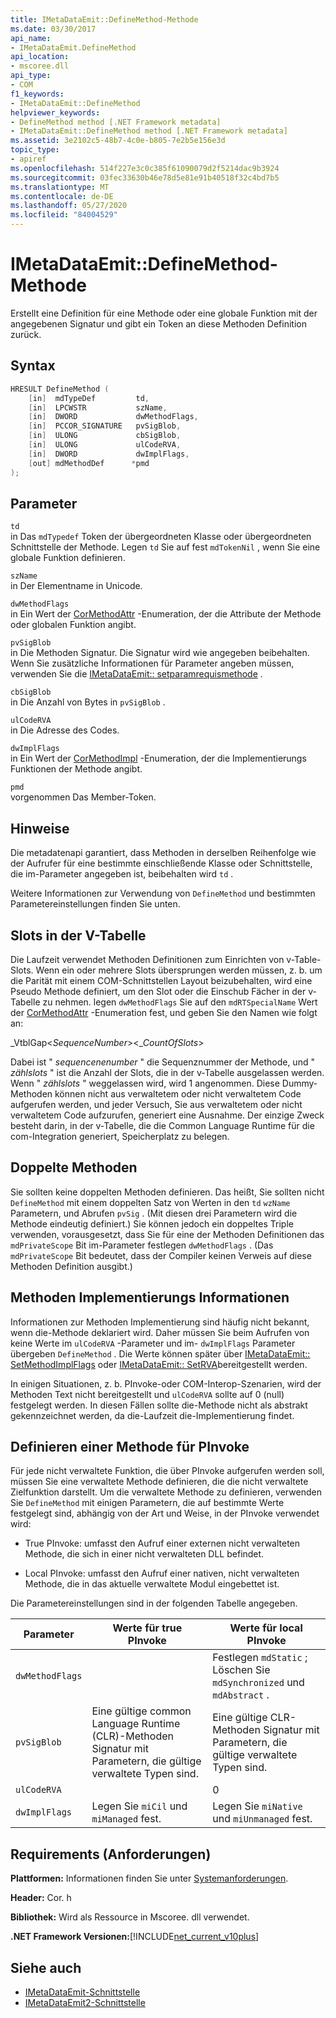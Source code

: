 ```yaml
---
title: IMetaDataEmit::DefineMethod-Methode
ms.date: 03/30/2017
api_name:
- IMetaDataEmit.DefineMethod
api_location:
- mscoree.dll
api_type:
- COM
f1_keywords:
- IMetaDataEmit::DefineMethod
helpviewer_keywords:
- DefineMethod method [.NET Framework metadata]
- IMetaDataEmit::DefineMethod method [.NET Framework metadata]
ms.assetid: 3e2102c5-48b7-4c0e-b805-7e2b5e156e3d
topic_type:
- apiref
ms.openlocfilehash: 514f227e3c0c385f61090079d2f5214dac9b3924
ms.sourcegitcommit: 03fec33630b46e78d5e81e91b40518f32c4bd7b5
ms.translationtype: MT
ms.contentlocale: de-DE
ms.lasthandoff: 05/27/2020
ms.locfileid: "84004529"
---
```

# <a name="imetadataemitdefinemethod-method"></a>IMetaDataEmit::DefineMethod-Methode
Erstellt eine Definition für eine Methode oder eine globale Funktion mit der angegebenen Signatur und gibt ein Token an diese Methoden Definition zurück.  
  
## <a name="syntax"></a>Syntax  
  
```cpp  
HRESULT DefineMethod (
    [in]  mdTypeDef         td,
    [in]  LPCWSTR           szName,
    [in]  DWORD             dwMethodFlags,
    [in]  PCCOR_SIGNATURE   pvSigBlob,
    [in]  ULONG             cbSigBlob,
    [in]  ULONG             ulCodeRVA,
    [in]  DWORD             dwImplFlags,
    [out] mdMethodDef      *pmd  
);  
```  
  
## <a name="parameters"></a>Parameter  
 `td`  
 in Das `mdTypedef` Token der übergeordneten Klasse oder übergeordneten Schnittstelle der Methode. Legen `td` Sie auf fest `mdTokenNil` , wenn Sie eine globale Funktion definieren.  
  
 `szName`  
 in Der Elementname in Unicode.  
  
 `dwMethodFlags`  
 in Ein Wert der [CorMethodAttr](cormethodattr-enumeration.md) -Enumeration, der die Attribute der Methode oder globalen Funktion angibt.  
  
 `pvSigBlob`  
 in Die Methoden Signatur. Die Signatur wird wie angegeben beibehalten. Wenn Sie zusätzliche Informationen für Parameter angeben müssen, verwenden Sie die [IMetaDataEmit:: setparamrequismethode](imetadataemit-setparamprops-method.md) .  
  
 `cbSigBlob`  
 in Die Anzahl von Bytes in `pvSigBlob` .  
  
 `ulCodeRVA`  
 in Die Adresse des Codes.  
  
 `dwImplFlags`  
 in Ein Wert der [CorMethodImpl](cormethodimpl-enumeration.md) -Enumeration, der die Implementierungs Funktionen der Methode angibt.  
  
 `pmd`  
 vorgenommen Das Member-Token.  
  
## <a name="remarks"></a>Hinweise  
 Die metadatenapi garantiert, dass Methoden in derselben Reihenfolge wie der Aufrufer für eine bestimmte einschließende Klasse oder Schnittstelle, die im-Parameter angegeben ist, beibehalten wird `td` .  
  
 Weitere Informationen zur Verwendung von `DefineMethod` und bestimmten Parametereinstellungen finden Sie unten.  
  
## <a name="slots-in-the-v-table"></a>Slots in der V-Tabelle  
 Die Laufzeit verwendet Methoden Definitionen zum Einrichten von v-Table-Slots. Wenn ein oder mehrere Slots übersprungen werden müssen, z. b. um die Parität mit einem COM-Schnittstellen Layout beizubehalten, wird eine Pseudo Methode definiert, um den Slot oder die Einschub Fächer in der v-Tabelle zu nehmen. legen `dwMethodFlags` Sie auf den `mdRTSpecialName` Wert der [CorMethodAttr](cormethodattr-enumeration.md) -Enumeration fest, und geben Sie den Namen wie folgt an:  
  
 _VtblGap\<*SequenceNumber*>\<\_*CountOfSlots*>
  
 Dabei ist " *sequencenenumber* " die Sequenznummer der Methode, und " *zählslots* " ist die Anzahl der Slots, die in der v-Tabelle ausgelassen werden. Wenn " *zählslots* " weggelassen wird, wird 1 angenommen. Diese Dummy-Methoden können nicht aus verwaltetem oder nicht verwaltetem Code aufgerufen werden, und jeder Versuch, Sie aus verwaltetem oder nicht verwaltetem Code aufzurufen, generiert eine Ausnahme. Der einzige Zweck besteht darin, in der v-Tabelle, die die Common Language Runtime für die com-Integration generiert, Speicherplatz zu belegen.  
  
## <a name="duplicate-methods"></a>Doppelte Methoden  
 Sie sollten keine doppelten Methoden definieren. Das heißt, Sie sollten nicht `DefineMethod` mit einem doppelten Satz von Werten in den `td` `wzName` Parametern, und Abrufen `pvSig` . (Mit diesen drei Parametern wird die Methode eindeutig definiert.) Sie können jedoch ein doppeltes Triple verwenden, vorausgesetzt, dass Sie für eine der Methoden Definitionen das `mdPrivateScope` Bit im-Parameter festlegen `dwMethodFlags` . (Das `mdPrivateScope` Bit bedeutet, dass der Compiler keinen Verweis auf diese Methoden Definition ausgibt.)  
  
## <a name="method-implementation-information"></a>Methoden Implementierungs Informationen  
 Informationen zur Methoden Implementierung sind häufig nicht bekannt, wenn die-Methode deklariert wird. Daher müssen Sie beim Aufrufen von keine Werte im `ulCodeRVA` -Parameter und im- `dwImplFlags` Parameter übergeben `DefineMethod` . Die Werte können später über [IMetaDataEmit:: SetMethodImplFlags](../../../../docs/framework/unmanaged-api/metadata/imetadataemit-setmethodimplflags-method.md) oder [IMetaDataEmit:: SetRVA](imetadataemit-setrva-method.md)bereitgestellt werden.  
  
 In einigen Situationen, z. b. PInvoke-oder COM-Interop-Szenarien, wird der Methoden Text nicht bereitgestellt und `ulCodeRVA` sollte auf 0 (null) festgelegt werden. In diesen Fällen sollte die-Methode nicht als abstrakt gekennzeichnet werden, da die-Laufzeit die-Implementierung findet.  
  
## <a name="defining-a-method-for-pinvoke"></a>Definieren einer Methode für PInvoke  
 Für jede nicht verwaltete Funktion, die über PInvoke aufgerufen werden soll, müssen Sie eine verwaltete Methode definieren, die die nicht verwaltete Zielfunktion darstellt. Um die verwaltete Methode zu definieren, verwenden Sie `DefineMethod` mit einigen Parametern, die auf bestimmte Werte festgelegt sind, abhängig von der Art und Weise, in der PInvoke verwendet wird:  
  
- True PInvoke: umfasst den Aufruf einer externen nicht verwalteten Methode, die sich in einer nicht verwalteten DLL befindet.  
  
- Local PInvoke: umfasst den Aufruf einer nativen, nicht verwalteten Methode, die in das aktuelle verwaltete Modul eingebettet ist.  
  
 Die Parametereinstellungen sind in der folgenden Tabelle angegeben.  
  
|Parameter|Werte für true PInvoke|Werte für local PInvoke|  
|---------------|-----------------------------|------------------------------|  
|`dwMethodFlags`||Festlegen `mdStatic` ; Löschen Sie `mdSynchronized` und `mdAbstract` .|  
|`pvSigBlob`|Eine gültige common Language Runtime (CLR)-Methoden Signatur mit Parametern, die gültige verwaltete Typen sind.|Eine gültige CLR-Methoden Signatur mit Parametern, die gültige verwaltete Typen sind.|  
|`ulCodeRVA`||0|  
|`dwImplFlags`|Legen Sie `miCil` und `miManaged` fest.|Legen Sie `miNative` und `miUnmanaged` fest.|  
  
## <a name="requirements"></a>Requirements (Anforderungen)  
 **Plattformen:** Informationen finden Sie unter [Systemanforderungen](../../get-started/system-requirements.md).  
  
 **Header:** Cor. h  
  
 **Bibliothek:** Wird als Ressource in Mscoree. dll verwendet.  
  
 **.NET Framework Versionen:**[!INCLUDE[net_current_v10plus](../../../../includes/net-current-v10plus-md.md)]  
  
## <a name="see-also"></a>Siehe auch

- [IMetaDataEmit-Schnittstelle](imetadataemit-interface.md)
- [IMetaDataEmit2-Schnittstelle](imetadataemit2-interface.md)
